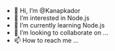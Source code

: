 - 👋 Hi, I’m @Kanapkador
- 👀 I’m interested in Node.js
- 🌱 I’m currently learning Node.js
- 💞️ I’m looking to collaborate on ...
- 📫 How to reach me ...

<!---
Kanapkador/Kanapkador is a ✨ special ✨ repository because its `README.md` (this file) appears on your GitHub profile.
You can click the Preview link to take a look at your changes.
--->
